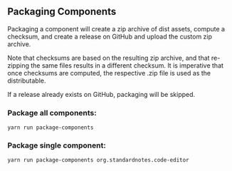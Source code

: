 ## Packaging Components

Packaging a component will create a zip archive of dist assets, compute a checksum, and create a release on GitHub and upload the custom zip archive.

Note that checksums are based on the resulting zip archive, and that re-zipping the same files results in a different checksum. It is imperative that once checksums are computed, the respective .zip file is used as the distributable.

If a release already exists on GitHub, packaging will be skipped.

### Package all components:

```
yarn run package-components
```

### Package single component:

```
yarn run package-components org.standardnotes.code-editor
```
